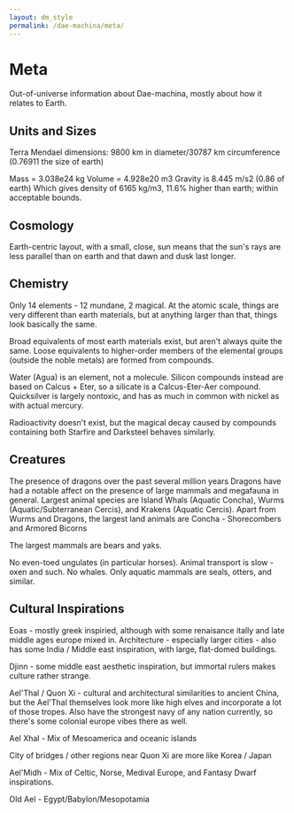 ```yaml
---
layout: dm_style
permalink: /dae-machina/meta/
---
```


# Meta

Out-of-universe information about Dae-machina, mostly about how it relates to Earth.

## Units and Sizes

Terra Mendael dimensions: 9800 km in diameter/30787 km circumference (0.76911 the size of earth)

Mass = 3.038e24 kg
Volume = 4.928e20 m3
Gravity is 8.445 m/s2 (0.86 of earth)
Which gives density of 6165 kg/m3, 11.6% higher than earth; within acceptable bounds.

## Cosmology

Earth-centric layout, with a small, close, sun means that the sun's rays are less parallel than on earth and that dawn and dusk last longer.

## Chemistry

Only 14 elements - 12 mundane, 2 magical.
At the atomic scale, things are very different than earth materials, but at anything larger than that, things look basically the same.

Broad equivalents of most earth materials exist, but aren't always quite the same.
Loose equivalents to higher-order members of the elemental groups (outside the noble metals) are formed from compounds.

Water (Agua) is an element, not a molecule.
Silicon compounds instead are based on Calcus + Eter, so a silicate is a Calcus-Eter-Aer compound.
Quicksilver is largely nontoxic, and has as much in common with nickel as with actual mercury.

Radioactivity doesn't exist, but the magical decay caused by compounds containing both Starfire and Darksteel behaves similarly.

## Creatures

The presence of dragons over the past several million years Dragons have had a notable affect on the presence of large mammals and megafauna in general.
Largest animal species are Island Whals (Aquatic Concha), Wurms (Aquatic/Subterranean Cercis), and Krakens (Aquatic Cercis).
Apart from Wurms and Dragons, the largest land animals are Concha - Shorecombers and Armored Bicorns 

The largest mammals are bears and yaks.

No even-toed ungulates (in particular horses). Animal transport is slow - oxen and such.
No whales. Only aquatic mammals are seals, otters, and similar.


## Cultural Inspirations

Eoas - mostly greek inspiried, although with some renaisance itally and late middle ages europe mixed in. Architecture - especially larger cities - also has some India / Middle east inspiration, with large, flat-domed buildings. 

Djinn - some middle east aesthetic inspiration, but immortal rulers makes culture rather strange.

Ael'Thal / Quon Xi - cultural and architectural similarities to ancient China, but the Ael'Thal themselves look more like high elves and incorporate a lot of those tropes.
Also have the strongest navy of any nation currently, so there's some colonial europe vibes there as well.

Ael Xhal - Mix of Mesoamerica and oceanic islands

City of bridges / other regions near Quon Xi are more like Korea / Japan

Ael'Midh - Mix of Celtic, Norse, Medival Europe, and Fantasy Dwarf inspirations.

Old Ael - Egypt/Babylon/Mesopotamia
